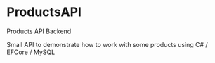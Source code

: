 # ProductsAPI

Products API Backend

Small API to demonstrate how to work with some products using C# / EFCore / MySQL